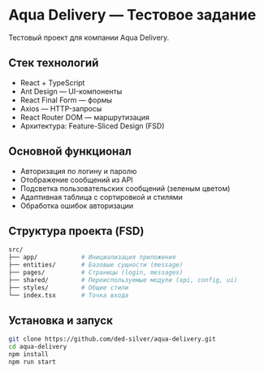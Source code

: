 # Aqua Delivery — Тестовое задание

Тестовый проект для компании Aqua Delivery.

## Стек технологий

- React + TypeScript
- Ant Design — UI-компоненты
- React Final Form — формы
- Axios — HTTP-запросы
- React Router DOM — маршрутизация
- Архитектура: Feature-Sliced Design (FSD)

## Основной функционал

- Авторизация по логину и паролю
- Отображение сообщений из API
- Подсветка пользовательских сообщений (зеленым цветом)
- Адаптивная таблица с сортировкой и стилями
- Обработка ошибок авторизации

## Структура проекта (FSD)

```bash
src/
├── app/            # Инициализация приложения
├── entities/       # Базовые сущности (message)
├── pages/          # Страницы (login, messages)
├── shared/         # Переиспользуемые модули (api, config, ui)
├── styles/         # Общие стили
└── index.tsx       # Точка входа
```

## Установка и запуск

```bash
git clone https://github.com/ded-silver/aqua-delivery.git
cd aqua-delivery
npm install
npm run start